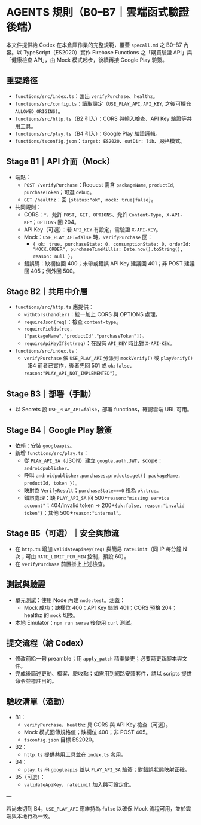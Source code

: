 # AGENTS 規則（B0–B7｜雲端函式驗證後端）

本文件提供給 Codex 在本倉庫作業的完整規範，覆蓋 `specall.md` 之 B0–B7 內容。以 TypeScript（ES2020）實作 Firebase Functions 之「購買驗證 API」與「健康檢查 API」，由 Mock 模式起步，後續再接 Google Play 驗簽。

## 重要路徑
- `functions/src/index.ts`：匯出 `verifyPurchase`、`healthz`。
- `functions/src/config.ts`：讀取設定（`USE_PLAY_API`, `API_KEY`, 之後可擴充 `ALLOWED_ORIGINS`）。
- `functions/src/http.ts`（B2 引入）：CORS 與輸入檢查、API Key 驗證等共用工具。
- `functions/src/play.ts`（B4 引入）：Google Play 驗證邏輯。
- `functions/tsconfig.json`：`target: ES2020`、`outDir: lib`、嚴格模式。

## Stage B1｜API 介面（Mock）
- 端點：
  - `POST /verifyPurchase`：Request 需含 `packageName`, `productId`, `purchaseToken`；可選 `debug`。
  - `GET /healthz`：回 `{status:"ok", mock: true|false}`。
- 共同規則：
  - CORS：`*`、允許 `POST, GET, OPTIONS`、允許 `Content-Type, X-API-KEY`；`OPTIONS` 回 204。
  - API Key（可選）：若 `API_KEY` 有設定，需驗證 `X-API-KEY`。
  - Mock：`USE_PLAY_API=false` 時，`verifyPurchase` 回：
    - `{ ok: true, purchaseState: 0, consumptionState: 0, orderId: "MOCK.ORDER", purchaseTimeMillis: Date.now().toString(), reason: null }`。
  - 錯誤碼：缺欄位回 400；未帶或錯誤 API Key 建議回 401；非 POST 建議回 405；例外回 500。

## Stage B2｜共用中介層
- `functions/src/http.ts` 應提供：
  - `withCors(handler)`：統一加上 CORS 與 OPTIONS 處理。
  - `requireJson(req)`：檢查 `content-type`。
  - `requireFields(req, ["packageName","productId","purchaseToken"])`。
  - `requireApiKeyIfSet(req)`：在設有 `API_KEY` 時比對 `X-API-KEY`。
- `functions/src/index.ts`：
  - `verifyPurchase` 依 `USE_PLAY_API` 分派到 `mockVerify()` 或 `playVerify()`（B4 前者已實作，後者先回 501 或 `ok:false, reason:"PLAY_API_NOT_IMPLEMENTED"`）。

## Stage B3｜部署（手動）
- 以 Secrets 設 `USE_PLAY_API=false`，部署 functions，確認雲端 URL 可用。

## Stage B4｜Google Play 驗簽
- 依賴：安裝 `googleapis`。
- 新增 `functions/src/play.ts`：
  - 從 `PLAY_API_SA`（JSON）建立 `google.auth.JWT`，scope：`androidpublisher`。
  - 呼叫 `androidpublisher.purchases.products.get({ packageName, productId, token })`。
  - 映射為 `VerifyResult`；`purchaseState===0` 視為 `ok:true`。
  - 錯誤處理：缺 `PLAY_API_SA` 回 500+`reason:"missing service account"`；404/invalid token → 200+`{ok:false, reason:"invalid token"}`；其他 500+`reason:"internal"`。

## Stage B5（可選）｜安全與節流
- 在 `http.ts` 增加 `validateApiKey(req)` 與簡易 `rateLimit`（同 IP 每分鐘 N 次；可由 `RATE_LIMIT_PER_MIN` 控制，預設 60）。
- 在 `verifyPurchase` 前置掛上上述檢查。

## 測試與驗證
- 單元測試：使用 Node 內建 `node:test`。涵蓋：
  - Mock 成功；缺欄位 400；API Key 錯誤 401；CORS 預檢 204；healthz 的 `mock` 切換。
- 本地 Emulator：`npm run serve` 後使用 `curl` 測試。

## 提交流程（給 Codex）
- 修改前給一句 preamble；用 `apply_patch` 精準變更；必要時更新腳本與文件。
- 完成後簡述更動、檔案、驗收點；如需用到網路安裝套件，請以 scripts 提供命令並標註目的。

## 驗收清單（滾動）
- B1：
  - `verifyPurchase`、`healthz` 具 CORS 與 API Key 檢查（可選）。
  - Mock 模式回傳規格值；缺欄位 400；非 POST 405。
  - `tsconfig.json` 目標 ES2020。
- B2：
  - `http.ts` 提供共用工具並在 `index.ts` 套用。
- B4：
  - `play.ts` 串 `googleapis` 並以 `PLAY_API_SA` 驗簽；對錯誤狀態映射正確。
- B5（可選）：
  - `validateApiKey`、`rateLimit` 加入與可設定化。

—

若尚未切到 B4，`USE_PLAY_API` 應維持為 `false` 以確保 Mock 流程可用，並於雲端與本地行為一致。
